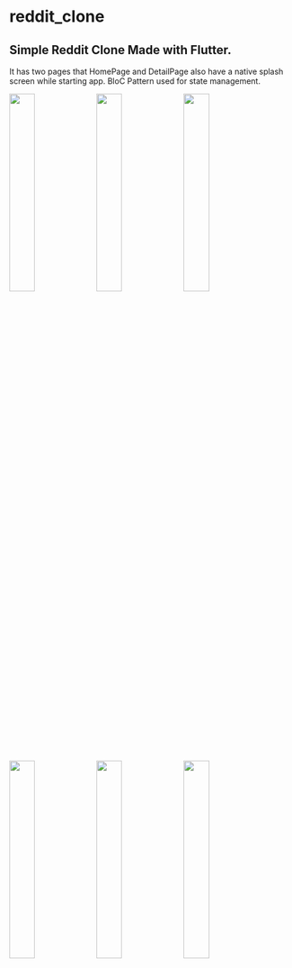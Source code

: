 
# reddit_clone

## Simple Reddit Clone Made with Flutter.

It has two pages that HomePage and DetailPage also have a native splash screen while starting app. 
BloC Pattern used for state management.


<p float="left">
  <img src="https://user-images.githubusercontent.com/44499663/189661199-a4a9b5fc-9870-42a8-b406-aa98cc936060.png" height="30%" width="30%"/>
  <img src="https://user-images.githubusercontent.com/44499663/189744304-b00a21a0-75ec-47c2-a8bd-9c0484ab63c2.png" height="30%" width="30%"/>
  <img src="https://user-images.githubusercontent.com/44499663/189745782-7add7c06-77b1-473d-b1dc-be13d3863801.png" height="30%" width="30%"/>
</p>

<p float="left"> 
  <img src="https://user-images.githubusercontent.com/44499663/189744412-5947ba8b-da43-4529-9fb0-3941dbc7f3cb.png" height="30%" width="30%"/>
    <img src="https://user-images.githubusercontent.com/44499663/189746406-07b83adf-ca27-4c49-b746-610de218dc1b.png" height="30%" width="30%"/>
  <img src="https://user-images.githubusercontent.com/44499663/189744340-6a25eab2-f37b-4460-8d1e-302058532669.png" height="30%" width="30%"/>
</p>
